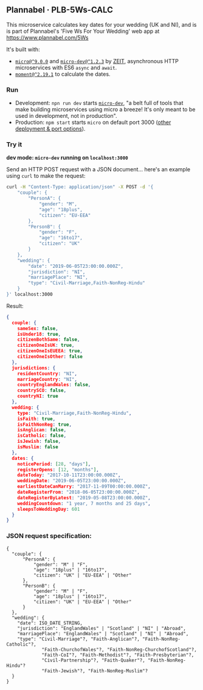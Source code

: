 
## Plannabel · PLB-5Ws-CALC 

This microservice calculates key dates for your wedding (UK and NI), and is
is part of Plannabel's 'Five Ws For Your Wedding' web app at https://www.plannabel.com/5Ws

It's built with:
* [`micro@^9.0.0`](https://github.com/zeit/micro) and [`micro-dev@^1.2.3`](https://github.com/zeit/micro-dev) by [ZEIT](https://zeit.co), asynchronous HTTP microservices with ES6 `async` and `await`.
* [`moment@^2.19.1`](https://github.com/moment/moment) to calculate the dates.

### Run 
* Development: `npn run dev` starts [`micro-dev`](https://github.com/zeit/micro-dev), "a belt full of tools that make building microservices using micro a breeze! It's only meant to be used in development, not in production".
* Production: `npm start` starts `micro` on default port 3000 ([other deployment & port options](https://github.com/zeit/micro#port-based-on-environment-variable)).
 
### Try it

**dev mode:  `micro-dev` running on `localhost:3000`**

Send an HTTP POST request with a JSON document... here's an example using `curl` to make the request:

```bash
curl -H "Content-Type: application/json" -X POST -d '{
    "couple": {
        "PersonA": {
            "gender": "M",
            "age": "18plus",
            "citizen": "EU-EEA"
        },
        "PersonB": {
            "gender": "F",
            "age": "16to17",
            "citizen": "UK"
        }
    },
    "wedding": {
        "date": "2019-06-05T23:00:00.000Z",
        "jurisdiction": "NI",
        "marriagePlace": "NI",
        "type": "Civil-Marriage,Faith-NonReg-Hindu"
    }
}' localhost:3000
```

Result:

```json
{
  couple: {
    sameSex: false,
    isUnder18: true,
    citizenBothSame: false,
    citizenOneIsUK: true,
    citizenOneIsEUEEA: true,
    citizenOneIsOther: false
  },
  jurisdictions: {
    residentCountry: "NI",
    marriageCountry: "NI",
    countryEnglandWales: false,
    countrySCO: false,
    countryNI: true
  },
  wedding: {
    type: "Civil-Marriage,Faith-NonReg-Hindu",
    isFaith: true,
    isFaithNonReg: true,
    isAnglican: false,
    isCatholic: false,
    isJewish: false,
    isMuslim: false
  },
  dates: {
    noticePeriod: [28, "days"],
    registerOpens: [12, "months"],
    dateToday: "2017-10-11T23:00:00.000Z",
    weddingDate: "2019-06-05T23:00:00.000Z",
    earliestDateCanMarry: "2017-11-09T00:00:00.000Z",
    dateRegisterFrom: "2018-06-05T23:00:00.000Z",
    dateRegisterByLatest: "2019-05-08T23:00:00.000Z",
    weddingCountdown: "1 year, 7 months and 25 days",
    sleepsToWeddingDay: 601
  }
}
```

### JSON request specification:

```
{
  "couple": {
      "PersonA": {
          "gender": "M" | "F",
          "age": "18plus" | "16to17",
          "citizen": "UK" | "EU-EEA" | "Other" 
      },
      "PersonB": {
          "gender": "M" | "F",
          "age": "18plus" | "16to17",
          "citizen": "UK" | "EU-EEA" | "Other"
      }
  },
  "wedding": {
    "date": ISO_DATE_STRING,
    "jurisdiction": "EnglandWales" | "Scotland" | "NI" | "Abroad",
    "marriagePlace": "EnglandWales" | "Scotland" | "NI" | "Abroad",
    "type": "Civil-Marriage"?, "Faith-Anglican"?, "Faith-NonReg-Catholic"?,
             "Faith-ChurchofWales"?, "Faith-NonReg-ChurchofScotland"?,
             "Faith-CoI"?, "Faith-Methodist"?, "Faith-Presbyterian"?, 
             "Civil-Partnership"?, "Faith-Quaker"?, "Faith-NonReg-Hindu"?
             "Faith-Jewish"?, "Faith-NonReg-Muslim"?
  }
}
```
